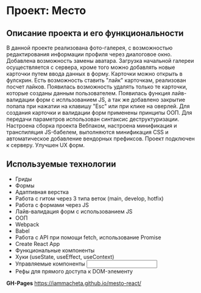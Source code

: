 # Проект: Место

## Описание проекта и его функциональности
В данной проекте реализована фото-галерея, с возможностью редактирования информации профиля через диалоговое окно. Добавлена возможность замены аватара.
Загрузка начальной галереи осуществляется с сервера, кроме того можно добавлять новые карточки путем ввода данных в форму. Карточки можно открыть в фулскрин. Есть возможность ставить "лайк" карточкам, реализован посчет лайков. Появилась возможность удалять только те карточки, которые созданы данным пользователем. 
Появилась функция лайв-валидации форм с испльзованием JS, а так же добавлено закрытие попапа при нажатии на клавишу "Esc" или при клике на оверлей. Для создания карточки и валидации форм применены принципы ООП.
Для передачи параметров использован синтаксис деструктуризации. Настроена сборка проекта Вебпаком, настроена минификация и транспиляция JS-бабелем, выполняются минификация CSS и автоматическое добавление вендорных префиксов. Проект подключен к серверу. Улучшен UX форм. 

## Используемые технологии
* Гриды
* Формы
* Адаптивная верстка
* Работа с гитом через 3 типа веток (main, develop, hotfix)
* Работа с формами через JS
* Лайв-валидация форм с использованием JS
* ООП
* Webpack
* Babel
* Работа с API при помощи fetch, использование Promise
* Create React App
* Функциональные компоненты
* Хуки (useState, useEffect, useContext)
* Управляемые компоненты <input>
* Рефы для прямого доступа к DOM-элементу


**GH-Pages**
https://iammacheta.github.io/mesto-react/